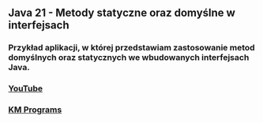 ## Java 21 - Metody statyczne oraz domyślne w interfejsach

### Przykład aplikacji, w której przedstawiam zastosowanie metod domyślnych oraz statycznych we wbudowanych interfejsach Java.

### [YouTube](https://www.youtube.com/watch?v=sjYpgHn_wIw&list=PLCXqHvi_kahzG6YsoZrYQ6N4RLLkGJu7N&index=21)
### [KM Programs](https://km-programs.pl/)
